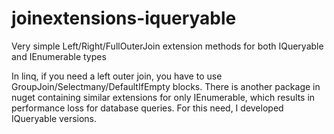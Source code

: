 # joinextensions-iqueryable
Very simple Left/Right/FullOuterJoin extension methods for both IQueryable and IEnumerable types

In linq, if you need a left outer join, you have to use GroupJoin/Selectmany/DefaultIfEmpty blocks. There is another package in nuget containing similar extensions for only IEnumerable, which results in performance loss for database queries. For this need, I developed IQueryable versions. 
